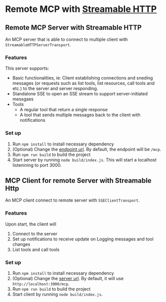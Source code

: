 # Remote MCP with [Streamable HTTP](https://modelcontextprotocol.io/specification/2025-03-26/basic/transports#streamable-http)

## Remote MCP Server with Streamable HTTP

An MCP server that is able to connect to multiple client with `StreamableHTTPServerTransport`.

### Features
This server supports:
- Basic functionalities, ie: Client establishing connections and sneding messages (or requests such as list tools, list resources, call tools and etc.) to the server and server responding.
- Standalone SSE to open an SSE stream to support server-initiated messgaes
- Tools
    - A regular tool that return a single response
    - A tool that sends multiple messages back to the client with notifications



### Set up
1. Run `npm install` to install necessary dependency
2. (Optional) Change the [endpoint url](./server/src/index.ts). By default, the endpoint will be `/mcp`.
3. Run `npm run build` to build the project
4. Start server by running `node build/index.js`. This will start a localhost listenining to port 3000.


## MCP Client for remote Server with Streamable Http

An MCP client connect to remote server with `SSEClientTransport`.

### Features
Upon start, the client will
1. Connect to the server
2. Set up notifications to receive update on Logging messages and tool changes
3. List tools and call tools


### Set up
1. Run `npm install` to install necessary dependency
2. (Optional) Change the [server url](./client/src/index.ts). By default, it will use `http://localhost:3000/mcp`.
3. Run `npm run build` to build the project
4. Start client by running `node build/index.js`.